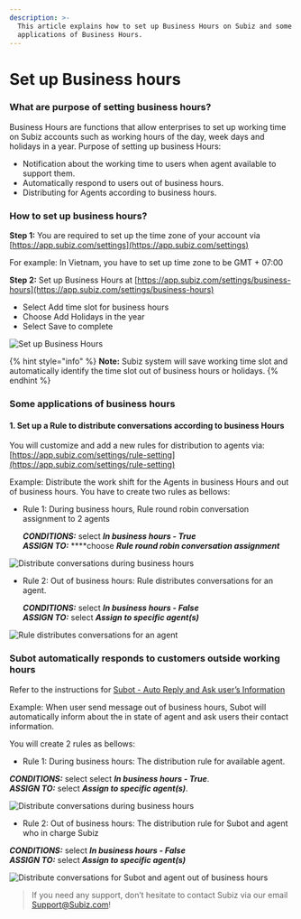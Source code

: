 ```yaml
---
description: >-
  This article explains how to set up Business Hours on Subiz and some
  applications of Business Hours.
---
```


# Set up Business hours

### What are purpose of setting business hours?

Business Hours are functions that allow enterprises to set up working time on Subiz accounts such as working hours of the day, week days and holidays in a year. Purpose of setting up business Hours:

* Notification about the working time to users when agent available to support them. 
* Automatically respond to users out of business hours.
* Distributing for Agents according to business hours.

### How to set up business hours?

**Step 1:** You are required to set up the time zone of your account via [https://app.subiz.com/settings](https://app.subiz.com/settings)

For example: In Vietnam, you have to set up time zone to be GMT + 07:00

**Step 2:** Set up Business Hours at [https://app.subiz.com/settings/business-hours](https://app.subiz.com/settings/business-hours) 

* Select Add time slot for business hours
* Choose Add Holidays in the year
* Select Save to complete

![Set up Business Hours](../../.gitbook/assets/business-hours%20%281%29.png)

{% hint style="info" %}
**Note:** Subiz system will save working time slot and automatically identify the time slot out of business hours or holidays.
{% endhint %}

### Some applications of business hours

#### 1. Set up a Rule to distribute conversations according to business Hours

You will customize and add a new rules for distribution to agents via: [https://app.subiz.com/settings/rule-setting](https://app.subiz.com/settings/rule-setting)

Example: Distribute the work shift for the Agents in business Hours and out of business hours. You have to create two rules as bellows:

* Rule 1: During business hours, Rule round robin conversation assignment to 2 agents

  _**CONDITIONS:**_ select _**In business hours - True**_   
  _**ASSIGN TO:**_ ****choose _**Rule round robin conversation assignment**_

![Distribute conversations during business hours](../../.gitbook/assets/phan-chia-hoi-thoai-trong-gio-lam-viec.png)

* Rule 2: Out of business hours: Rule distributes conversations for an agent.

  _**CONDITIONS:**_ select _**In business hours - False**_   
  _**ASSIGN TO:**_ select _**Assign to specific agent\(s\)**_

![Rule distributes conversations for an agent](../../.gitbook/assets/phan-chia-hoi-thoai-ngoai-gio-lam-viec.png)

### Subot automatically responds to customers outside working hours

Refer to the instructions for  [Subot -  Auto Reply and Ask user’s Information](https://help-en.subiz.com/getting-started-with-subiz/how-to-use-subiz/managing-agent/subot-auto-reply-bot-and-ask-users-information)

Example: When user send message out of business hours, Subot will automatically inform about the in state of agent and ask users their contact information.

You will create 2 rules as bellows:

* Rule 1: During business hours: The distribution rule for available agent.

_**CONDITIONS:**_ select select _**In business hours - True**_.  
_**ASSIGN TO:**_ select _**Assign to specific agent\(s\)**_.

![Distribute conversations during business hours](../../.gitbook/assets/agent-ho-tro-trong-gio-lam-viec.png)

* Rule 2: Out of business hours: The distribution rule for Subot and agent who in charge Subiz

_**CONDITIONS:**_ select _**In business hours - False**_   
_**ASSIGN TO:**_ select _**Assign to specific agent\(s\)**_

![Distribute conversations for Subot and agent out of business hours](../../.gitbook/assets/rule-phan-phoi-hoi-thoai-cho-subot-ngoai-gio-lam-viec.png)

> If you need any support, don’t hesitate to contact Subiz via our email Support@Subiz.com!



